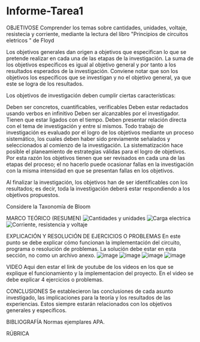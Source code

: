 # Informe-Tarea1
OBJETIVOSE
Comprender los temas sobre cantidades, unidades, voltaje, resistecia y corriente, mediante la lectura del libro "Principios de circuitos eletricos " de Floyd

Los objetivos generales dan origen a objetivos que especifican lo que se pretende realizar en cada una de las etapas de la investigación. La suma de los objetivos específicos es igual al objetivo general y por tanto a los resultados esperados de la investigación. Conviene notar que son los objetivos los específicos que se investigan y no el objetivo general, ya que este se logra de los resultados.

Los objetivos de investigación deben cumplir ciertas características:

Deben ser concretos, cuantificables, verificables
Deben estar redactados usando verbos en infinitivo
Deben ser alcanzables por el investigador.
Tienen que estar ligados con el tiempo.
Deben presentar relación directa con el tema de investigación y entre sí mismos. Todo trabajo de investigación es evaluado por el logro de los objetivos mediante un proceso sistemático, los cuales deben haber sido previamente señalados y seleccionados al comienzo de la investigación. La sistematización hace posible el planeamiento de estrategias válidas para el logro de objetivos. Por esta razón los objetivos tienen que ser revisados ​​en cada una de las etapas del proceso; el no hacerlo puede ocasionar fallas en la investigación con la misma intensidad en que se presentan fallas en los objetivos.

Al finalizar la investigación, los objetivos han de ser identificables con los resultados; es decir, toda la investigación deberá estar respondiendo a los objetivos propuestos.

Considere la Taxonomía de Bloom

MARCO TEÓRICO (RESUMEN)
![Cantidades y unidades](https://user-images.githubusercontent.com/105259459/168797271-2420cee1-f6d4-411d-86e4-231dedd2ee45.png)
![Carga electrica](https://user-images.githubusercontent.com/105259459/168797337-e51b9b5e-b443-4100-bcfa-442aa0077c42.png)
![Corriente, resistencia y voltaje](https://user-images.githubusercontent.com/105259459/168820011-7a739689-d609-402e-9f24-39ab958dfdcf.png)

EXPLICACIÓN Y RESOLUCIÓN DE EJERCICIOS O PROBLEMAS
En este punto se debe explicar cómo funcionan la implementación del circuito, programa o resolución de problemas. La solución debe estar en esta sección, no como un archivo anexo.
![image](https://user-images.githubusercontent.com/105259459/168798246-4c3119d9-c728-4e95-bd7d-cc78bee7713b.png)
![image](https://user-images.githubusercontent.com/105259459/168798738-cddc2c41-1f39-4e45-82ca-6d5c9b9ae69c.png)
![image](https://user-images.githubusercontent.com/105259459/168799892-67365e93-1782-439b-a04b-ddf2716104e0.png)
![image](https://user-images.githubusercontent.com/105259459/168800041-83033365-2c98-41c9-992f-ff46d0b73628.png)

VIDEO
Aqui den estar el link de youtube de los videos en los que se explique el funcionamiento y la implementacion del proyecto. En el video se debe explicar 4 ejercicios o problemas.

CONCLUSIONES
Se establecieron las conclusiones de cada asunto investigado, las implicaciones para la teoría y los resultados de las experiencias. Estos siempre estarán relacionados con los objetivos generales y específicos.

BIBLIOGRAFÍA
Normas ejemplares APA.

RÚBRICA

